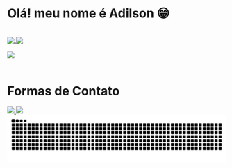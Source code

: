
<h1>Olá! meu nome é Adilson 😁</h1>

<br>
<!-- tabelas -->
<div>
<a href="https://github.com/Adilson0001">  
<img height=200 align="center" src="https://github-readme-stats.vercel.app/api?username=adilson0001&show_icons=true&theme=midnight-purple&date=2024-05-15" />
</a>
<img height=200 align="center" src="https://github-readme-stats.vercel.app/api/top-langs?username=adilson0001&langs_count=8&card_width=320&theme=midnight-purple&date=2024-05-15" />

</div>

<br>
<!-- badges -->
<div>
<img src="https://skillicons.dev/icons?i=html,css,js,mysql,python"/>
  
</div>

<br>

<h1>Formas de Contato</h1>

<a href="https://www.linkedin.com/in/adilsondejesus/" target="_blank">
  <img src="https://img.shields.io/badge/-LinkedIn-%230077B5?style=for-the-badge&logo=linkedin&logoColor=white">
</a>

<a href="https://mail.google.com/mail/?view=cm&to=adilsonprofissional343@gmail.com" target="_blank">
<img src="https://img.shields.io/badge/Gmail-D14836?style=for-the-badge&logo=gmail&logoColor=white"/>
</a>

<br>


<picture>
  <source media="(prefers-color-scheme: dark)" srcset="https://raw.githubusercontent.com/adilson0001/adilson0001/output/github-contribution-grid-snake-dark.svg">
  <source media="(prefers-color-scheme: light)" srcset="https://raw.githubusercontent.com/adilson0001/adilson0001/output/github-contribution-grid-snake.svg">
  <img alt="github contribution grid snake animation" src="https://raw.githubusercontent.com/adilson0001/adilson0001/output/github-contribution-grid-snake.svg">
</picture>




